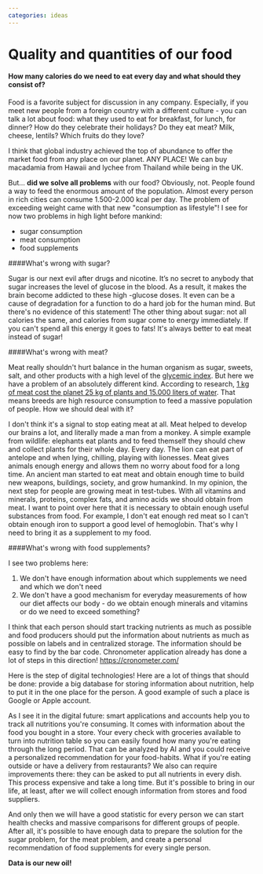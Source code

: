 ```yaml
---
categories: ideas
---
```

# Quality and quantities of our food

#### How many calories do we need to eat every day and what should they consist of? 

Food is a favorite subject for discussion in any company. Especially, if you meet new people from
 a foreign country with a different culture - you can talk a lot about food: what they used to
  eat for breakfast, for lunch, for dinner? How do they celebrate their holidays? Do they eat
   meat? Milk, cheese, lentils? Which fruits do they love?

I think that global industry achieved the top of abundance to offer the market food from any
 place on our planet. ANY PLACE! We can buy macadamia from Hawaii and lychee from Thailand while
  being in the UK.

But... **did we solve all problems** with our food? Obviously, not. People found a way to feed the enormous amount of the population. Almost every person in rich cities can consume 1.500-2.000 kcal per day. The problem of exceeding weight came with that new "consumption as lifestyle"! I see for now two problems in high light before mankind:
- sugar consumption
- meat consumption 
- food supplements

####What's wrong with sugar?

Sugar is our next evil after drugs and nicotine. It’s no secret to anybody that sugar increases the
 level of glucose in the blood. As a result, it makes the brain become addicted to these high
 -glucose doses. It even can be a cause of degradation for a function to do a hard job for the
  human mind. But there's no evidence of this statement! 
The other thing about sugar: not all calories the same, and calories from sugar come to energy
 immediately. If you can't spend all this energy it goes to fats! It's always better to eat meat
  instead of sugar!

####What's wrong with meat? 

Meat really shouldn't hurt balance in the human organism as sugar, sweets, salt, and other
 products with a high level of the [glycemic index](https://www.nhs.uk/common-health-questions/food-and-diet/what-is-the-glycaemic-index-gi/).
But here we have a problem of an absolutely different kind. According to research, [1 kg of meat
 cost the planet 25 kg of plants and 15.000 liters of water](http://waterfootprint.org/media/downloads/Report-48-WaterFootprint-AnimalProducts-Vol1_1.pdf).
That means breeds are high resource consumption to feed a massive population of people. How we should deal with it?

I don't think it's a signal to stop eating meat at all. Meat helped to develop our brains a lot, and
 literally made a man from a monkey. A simple example from wildlife: elephants eat plants and to
  feed themself they should chew and collect plants for their whole day. Every day. The lion can
   eat part of antelope and when lying, chilling, playing with lionesses. Meat gives animals
    enough energy and allows them no worry about food for a long time. An ancient man started to
     eat meat and obtain enough time to build new weapons, buildings, society, and grow humankind.
      In my opinion, the next step for people are growing meat in test-tubes. With all vitamins and
       minerals, proteins, complex fats, and amino acids we should obtain from meat. I want to point over here that it is necessary to obtain enough useful substances from food. For example, I don't eat enough red meat so I can't obtain enough iron to support a good level of hemoglobin. That's why I need to bring it as a supplement to my food.

####What's wrong with food supplements?

I see two problems here:
1) We don't have enough information about which supplements we need and which we don't need
2) We don't have a good mechanism for everyday measurements of how our diet affects our body - do
 we obtain enough minerals and vitamins or do we need to exceed something?

I think that each person should start tracking nutrients as much as possible and food producers
 should put the information about nutrients as much as possible on labels and in centralized storage. The information should be easy to find by the bar code. Chronometer application already has done a lot of steps in this direction! https://cronometer.com/ 

Here is the step of digital technologies! Here are a lot of things that should be done: provide a big database for storing information about nutrition, help to put it in the one place for the person. A good example of such a place is Google or Apple account.

As I see it in the digital future: smart applications and accounts help you to track all
 nutritions you're consuming. It comes with information about the food you bought in a store. Your every
  check with groceries available to turn into nutrition table so you can easily found how many you're eating through the long period. That can be analyzed by AI and you could receive a personalized recommendation for your food-habits. What if you're eating outside or have a delivery from restaurants? We also can require improvements there: they can be asked to put all nutrients in every dish. This process expensive and take a long time. But it's possible to bring in our life, at least, after we will collect enough information from stores and food suppliers.

And only then we will have a good statistic for every person we can start health checks and massive comparisons for different groups of people. After all, it's possible to have enough data to prepare the solution for the sugar problem, for the meat problem, and create a personal recommendation of food supplements for every single person. 

**Data is our new oil!** 
